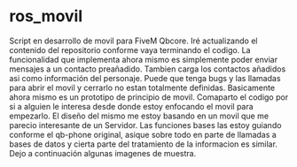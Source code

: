 # ros_movil

Script en desarrollo de movil para FiveM Qbcore. Iré actualizando el contenido del repositorio conforme vaya terminando el codigo.
La funcionalidad que implementa ahora mismo es simplemente poder enviar mensajes a un contacto preañadido. Tambien carga los contactos añadidos asi como información del personaje. Puede que tenga bugs y las llamadas para abrir el movil y cerrarlo no estan totalmente definidas. Basicamente ahora mismo es un prototipo de principio de movil. 
Comaparto el codigo por si a alguien le interesa desde donde estoy enfocando el movil para empezarlo. El diseño del mismo me estoy basando en un movil que me parecio interesante de un Servidor. Las funciones bases las estoy guiando conforme el qb-phone original, asique sobre todo en parte de llamadas a bases de datos y cierta parte del tratamiento de la informacion es similar.
Dejo a continuación algunas imagenes de muestra.
